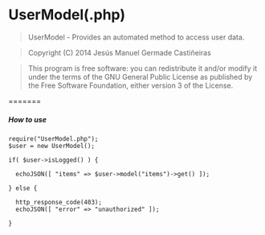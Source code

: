 UserModel(.php)
============

>	UserModel - Provides an automated method to access user data.

>	Copyright (C) 2014  Jesús Manuel Germade Castiñeiras

>	This program is free software: you can redistribute it and/or modify
>	it under the terms of the GNU General Public License as published by
>	the Free Software Foundation, either version 3 of the License.

=======


##### How to use

    require("UserModel.php");
    $user = new UserModel();
    
    if( $user->isLogged() ) {
    
      echoJSON([ "items" => $user->model("items")->get() ]);
      
    } else {
    
      http_response_code(403);
      echoJSON([ "error" => "unauthorized" ]);
      
    }